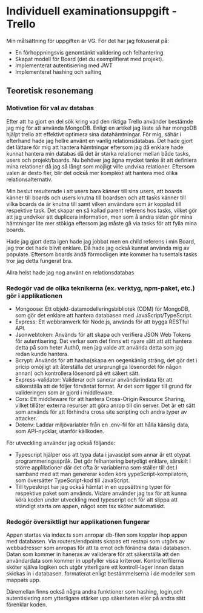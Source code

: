 # Individuell examinationsuppgift - Trello

Min målsättning för uppgiften är VG. För det har jag fokuserat på:

- En förhoppningsvis genomtänkt validering och felhantering
- Skapat modell för Board (det du exemplifierat med projekt).
- Implementerat autentisiering med JWT
- Implementerat hashing och salting

## Teoretisk resonemang

### Motivation för val av databas

Efter att ha gjort en del sök kring vad den riktiga Trello använder bestämde jag mig för att använda MongoDB. Enligt en artikel jag läste så har mongoDB hjälpt trello att effektivt optimera sina datahämtningar. För mig, sähär i efterhand hade jag hellre använt en vanlig relationsdatabas. Det hade gjort det lättare för mig att hantera hämtningar eftersom jag då enklare hade kunnat hantera min databas då det är starka relationer mellan både tasks, users och projekt/boards. Nu behöver jag ägna mycket tanke åt att definiera mina relationer då jag så långt som möjligt ville undvika relationer. Eftersom valen är desto fler, blir det också mer komplext att hantera med olika relationsalternativ.

Min beslut resulterade i att users bara känner till sina users, att boards känner till boards och users knutna till boardsen och att tasks känner till vilka boards de är knutna till samt vilken användare som är kopplad till respektive task. Det skapar en så kallad parent referens hos tasks, vilket gör att jag undviker att duplicera information, men som å andra sidan gör mina hämtningar lite mer stökiga eftersom jag måste gå via tasks för att fylla mina boards.

Hade jag gjort detta igen hade jag jobbat men en child referens i min Board, jag tror det hade blivit enklare. Då hade jag också kunnat använda mig av populate. Eftersom boards ändå förmodligen inte kommer ha tusentals tasks tror jag detta fungerat bra.

Allra helst hade jag nog använt en relationsdatabas

### Redogör vad de olika teknikerna (ex. verktyg, npm-paket, etc.) gör i applikationen

- Mongoose: Ett objekt-datamodelleringsbibliotek (ODM) för MongoDB, som gör det enklare att hantera databasen med JavaScript/TypeScript.
- Express: Ett webbramverk för Node.js, används för att bygga RESTful API.
- Jsonwebtoken: Används för att skapa och verifiera JSON Web Tokens för autentisering. Det verkar som det finns ett nyare sätt att att hantera detta på som heter Auth0, men jag valde att använda detta som jag redan kunde hantera.
- Bcrypt: Används för att hasha(skapa en oegenkänlig sträng, det gör det i pricip omöjligt att återställa det ursrprungliga lösenordet för någon annan) och kontrollera lösenord på ett säkert sätt.
- Express-validator: Validerar och sanerar användarindata för att säkerställa att de följer förväntat format. Är det som ligger till grund för valideringen som är gjord i middleware.
- Cors: Ett middleware för att hantera Cross-Origin Resource Sharing, vilket tillåter externa resurser att göra anrop till din server. Det är ett sätt som används för att förhindra cross site scripting och andra typer av attacker.
- Dotenv: Laddar miljövariabler från en .env-fil för att hålla känslig data, som API-nycklar, utanför källkoden.

För utveckling använder jag också följande:

- Typescript hjälper oss att typa data i javascipt som annar är ett otypat programmeringsspråk. Det gör felhantering betydligt enklare, särskilt i större applilationer där det ofta är variablerna som ställer till det.I samband med att man genererar koden körs yypeScript-kompilatorn, som översätter TypeScript-kod till JavaScript.
- Till typeskript har jag också hämtat in en uppsättning typer för respektive paket som används.
  Vidare använder jag tsx för att kunna köra koden under utveckling med typescript och för att slippa att ständigt starta om appen, något som tsx sköter automatiskt.

### Redogör översiktligt hur applikationen fungerar

Appen startas via index.ts som anropar db-filen som kopplar ihop appen med databasen. Via routers/endpoints skapas ett restapi som utgörs av webbadresser som anropas för att ta emot och förändra data i databasen. Datan som kommer in haneras av validerare för att säkerställa att den användardata som kommer in uppfyller vissa kriteroer. Kontrollerfilerna sköter själva logiken och utgör ytterligare ett kontroll-lager innan datan skickas in i databasen. formaterat enligt bestämmelserna i de modeller som mappats upp.

Däremellan finns också några andra funktioner som hashing, login,och autentisiering som ytterligare stärker upp säkerheten eller på andra sätt förenklar koden.
